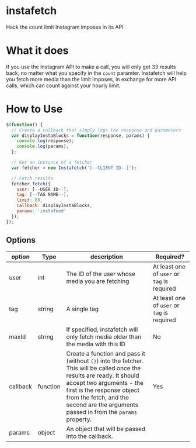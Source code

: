 # instafetch
Hack the count limit Instagram imposes in its API

# What it does

If you use the Instagram API to make a call, you will only get 33 results back, no matter what you specify in the `count` paramter. Instafetch will help you fetch more media than the limit imposes, in exchange for more API calls, which can count against your hourly limit.

# How to Use
```js
$(function() {
  // Create a callback that simply logs the response and parameters
  var displayInstaBlocks = function(response, params) {
    console.log(response);
    console.log(params);
  };

  // Get an instance of a fetcher
  var fetcher = new Instafetch('[--CLIENT ID--]');

  // Fetch results
  fetcher.fetch({
    user: [--USER ID--],
    tag: [--TAG NAME--],
    limit: 88,
    callback: displayInstaBlocks,
    params: 'instafeed'
  });
});
```

## Options

| option   | Type     | description                                                                                                                                                                                                                                                             | Required?                                   |
|----------|----------|-------------------------------------------------------------------------------------------------------------------------------------------------------------------------------------------------------------------------------------------------------------------------|---------------------------------------------|
| user     | int      | The ID of the user whose media you are fetching                                                                                                                                                                                                                         | At least one of `user` or `tag` is required |
| tag      | string   | A single tag                                                                                                                                                                                                                                                            | At least one of `user` or `tag` is required |
| maxId    | string   | If specified, instafetch will only fetch media older than the media with this ID                                                                                                                                                                                        | No                                          |
| callback | function | Create a function and pass it (without `()`) into the fetcher. This will be called once the results are ready. It should accept two arguments - the first is the response object from the fetch, and the second are the arguments passed in from the `params` property. | Yes                                         |
| params   | object   | An object that will be passed into the callback.                                                                                                                                                                                                                        |                                             |